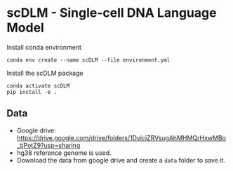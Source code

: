 # scDLM - Single-cell DNA Language Model

Install conda environment
```
conda env create --name scDLM --file environment.yml
```

Install the scDLM package
```
conda activate scDLM
pip install -e .
```

## Data
* Google drive: https://drive.google.com/drive/folders/1DvicjZRVsugAhMHMQrHxwMBo_tjPotZ9?usp=sharing
* hg38 reference genome is used.
* Download the data from google drive and create a `data` folder to save it.